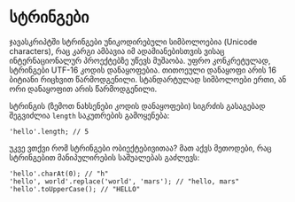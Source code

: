 # სტრინგები

ჯავასკრიპტში სტრინგები უნიკოდირებული სიმბოლოებია \(Unicode characters\), რაც კარგი ამბავია იმ ადამიანებისთვის ვისაც ინტერნაციონალურ პროექტებზე უწევს მუშაობა. უფრო კონკრეტულად, სტრინგები UTF-16 კოდის დანაყოფებია. თითოეული დანაყოფი არის 16 ბიტიანი რიცხვით წარმოდგენილი. სტანდარტულად სიმბოლოები ერთი, ან ორი დანაყოფით არის წარმოდგენილი.

სტრინგის \(ზემოთ ნახსენები კოდის დანაყოფები\) სიგრძის გასაგებად შეგვიძლია `length` საკუთრების გამოყენება:

```text
'hello'.length; // 5
```

უკვე ვთქვი რომ სტრინგები ობიექტებივითაა? მათ აქვს მეთოდები, რაც სტრინგებით მანიპულირების საშუალებას გაძლევს:

```text
'hello'.charAt(0); // "h"
'hello', world'.replace('world', 'mars'); // "hello, mars"
'hello'.toUpperCase(); // "HELLO"
```

